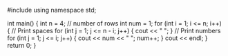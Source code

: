 #include <iostream>
using namespace std;

int main() {
    int n = 4; // number of rows
    int num = 1;
    for (int i = 1; i <= n; i++) {
        // Print spaces
        for (int j = 1; j <= n - i; j++) {
            cout << "  ";
        }
        // Print numbers
        for (int j = 1; j <= i; j++) {
            cout << num << "  ";
            num++;
        }
        cout << endl;
    }
    return 0;
}
